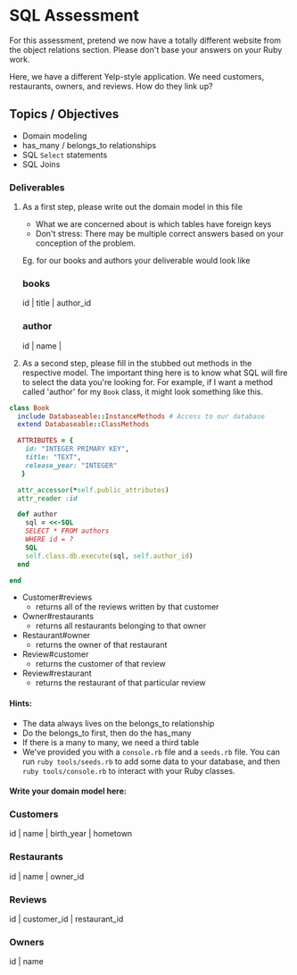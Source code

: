 # SQL Assessment

For this assessment, pretend we now have a totally different website from the object relations section.
Please don't base your answers on your Ruby work.

Here, we have a different Yelp-style application. We need customers, restaurants, owners, and reviews.  How do they link up?

## Topics / Objectives

+ Domain modeling
+ has_many / belongs_to relationships
+ SQL `Select` statements
+ SQL Joins

### Deliverables

1. As a first step, please write out the domain model in this file
   + What we are concerned about is which tables have foreign keys
   + Don't stress: There may be multiple correct answers based on your conception of the problem.

   Eg. for our books and authors your deliverable would look like

    ### books
    id | title | author_id

    ### author
    id | name |

2. As a second step, please fill in the stubbed out methods in the respective model. The important thing here is to know what SQL will fire to select the data you're looking for. For example, if I want a method called 'author' for my `Book` class, it might look something like this.

```ruby
class Book
  include Databaseable::InstanceMethods # Access to our database
  extend Databaseable::ClassMethods

  ATTRIBUTES = {
    id: "INTEGER PRIMARY KEY",
    title: "TEXT",
    release_year: "INTEGER"
   }

  attr_accessor(*self.public_attributes)
  attr_reader :id

  def author
    sql = <<-SQL
    SELECT * FROM authors
    WHERE id = ?
    SQL
    self.class.db.execute(sql, self.author_id)
  end

end

```
  - Customer#reviews
    - returns all of the reviews written by that customer
  - Owner#restaurants
    - returns all restaurants belonging to that owner
  - Restaurant#owner
    - returns the owner of that restaurant
  - Review#customer
    - returns the customer of that review
  - Review#restaurant
    - returns the restaurant of that particular review


#### Hints:
  - The data always lives on the belongs_to relationship
  - Do the belongs_to first, then do the has_many
  - If there is a many to many, we need a third table
  - We've provided you with a `console.rb` file and a `seeds.rb` file. You can run `ruby tools/seeds.rb` to add some data to your database, and then `ruby tools/console.rb` to interact with your Ruby classes.


#### Write your domain model here:

### Customers
id | name | birth_year | hometown

### Restaurants
id | name | owner_id

### Reviews
id | customer_id | restaurant_id

### Owners
id | name
